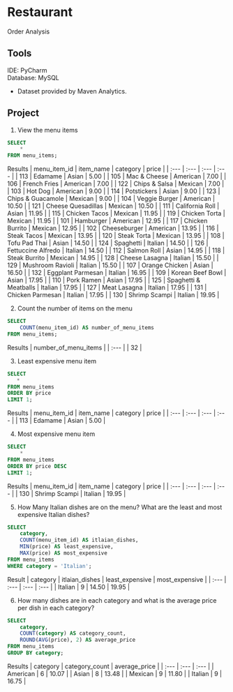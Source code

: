 # Restaurant
Order Analysis

## Tools
IDE: PyCharm   
Database: MySQL   
* Dataset provided by Maven Analytics.

## Project

1.  View the menu items
```sql
SELECT
    *
FROM menu_items;
```
Results
| menu\_item\_id | item\_name | category | price |
| :--- | :--- | :--- | :--- |
| 113 | Edamame | Asian | 5.00 |
| 105 | Mac & Cheese | American | 7.00 |
| 106 | French Fries | American | 7.00 |
| 122 | Chips & Salsa | Mexican | 7.00 |
| 103 | Hot Dog | American | 9.00 |
| 114 | Potstickers | Asian | 9.00 |
| 123 | Chips & Guacamole | Mexican | 9.00 |
| 104 | Veggie Burger | American | 10.50 |
| 121 | Cheese Quesadillas | Mexican | 10.50 |
| 111 | California Roll | Asian | 11.95 |
| 115 | Chicken Tacos | Mexican | 11.95 |
| 119 | Chicken Torta | Mexican | 11.95 |
| 101 | Hamburger | American | 12.95 |
| 117 | Chicken Burrito | Mexican | 12.95 |
| 102 | Cheeseburger | American | 13.95 |
| 116 | Steak Tacos | Mexican | 13.95 |
| 120 | Steak Torta | Mexican | 13.95 |
| 108 | Tofu Pad Thai | Asian | 14.50 |
| 124 | Spaghetti | Italian | 14.50 |
| 126 | Fettuccine Alfredo | Italian | 14.50 |
| 112 | Salmon Roll | Asian | 14.95 |
| 118 | Steak Burrito | Mexican | 14.95 |
| 128 | Cheese Lasagna | Italian | 15.50 |
| 129 | Mushroom Ravioli | Italian | 15.50 |
| 107 | Orange Chicken | Asian | 16.50 |
| 132 | Eggplant Parmesan | Italian | 16.95 |
| 109 | Korean Beef Bowl | Asian | 17.95 |
| 110 | Pork Ramen | Asian | 17.95 |
| 125 | Spaghetti & Meatballs | Italian | 17.95 |
| 127 | Meat Lasagna | Italian | 17.95 |
| 131 | Chicken Parmesan | Italian | 17.95 |
| 130 | Shrimp Scampi | Italian | 19.95 |


2. Count the number of items on the menu
```sql
SELECT
    COUNT(menu_item_id) AS number_of_menu_items
FROM menu_items;
```

Results
| number\_of\_menu\_items |
| :--- |
| 32 |

3. Least expensive menu item
```sql
SELECT 
   *
FROM menu_items
ORDER BY price
LIMIT 1;
```
Results
| menu\_item\_id | item\_name | category | price |
| :--- | :--- | :--- | :--- |
| 113 | Edamame | Asian | 5.00 |

4. Most expensive menu item
```sql
SELECT
    *
FROM menu_items
ORDER BY price DESC
LIMIT 1;
```
Results
| menu\_item\_id | item\_name | category | price |
| :--- | :--- | :--- | :--- |
| 130 | Shrimp Scampi | Italian | 19.95 |

5. How Many Italian dishes are on the menu? What are the least and most expensive Italian dishes?
```sql
SELECT
    category,
    COUNT(menu_item_id) AS itlaian_dishes,
    MIN(price) AS least_expensive,
    MAX(price) AS most_expensive
FROM menu_items
WHERE category = 'Italian';
```
Result
| category | itlaian\_dishes | least\_expensive | most\_expensive |
| :--- | :--- | :--- | :--- |
| Italian | 9 | 14.50 | 19.95 |

6. How many dishes are in each category and what is the average price per dish in each category?
```sql
SELECT
    category,
    COUNT(category) AS category_count,
    ROUND(AVG(price), 2) AS average_price
FROM menu_items
GROUP BY category;
```
Results
| category | category\_count | average\_price |
| :--- | :--- | :--- |
| American | 6 | 10.07 |
| Asian | 8 | 13.48 |
| Mexican | 9 | 11.80 |
| Italian | 9 | 16.75 |
